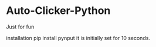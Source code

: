 # Auto-Clicker-Python
Just for fun

installation
 pip install pynput
 it is initially set for 10 seconds.
 
